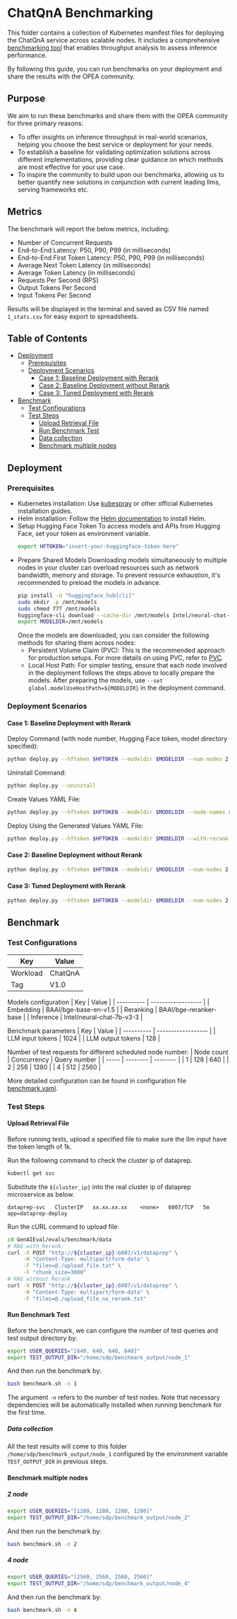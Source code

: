 # ChatQnA Benchmarking

This folder contains a collection of Kubernetes manifest files for deploying the ChatQnA service across scalable nodes. It includes a comprehensive [benchmarking tool](https://github.com/opea-project/GenAIEval/blob/main/evals/benchmark/README.md) that enables throughput analysis to assess inference performance.

By following this guide, you can run benchmarks on your deployment and share the results with the OPEA community.

## Purpose

We aim to run these benchmarks and share them with the OPEA community for three primary reasons:

- To offer insights on inference throughput in real-world scenarios, helping you choose the best service or deployment for your needs.
- To establish a baseline for validating optimization solutions across different implementations, providing clear guidance on which methods are most effective for your use case.
- To inspire the community to build upon our benchmarks, allowing us to better quantify new solutions in conjunction with current leading llms, serving frameworks etc.

## Metrics

The benchmark will report the below metrics, including:

- Number of Concurrent Requests
- End-to-End Latency: P50, P90, P99 (in milliseconds)
- End-to-End First Token Latency: P50, P90, P99 (in milliseconds)
- Average Next Token Latency (in milliseconds)
- Average Token Latency (in milliseconds)
- Requests Per Second (RPS)
- Output Tokens Per Second
- Input Tokens Per Second

Results will be displayed in the terminal and saved as CSV file named `1_stats.csv` for easy export to spreadsheets.

## Table of Contents

- [Deployment](#deployment)
  - [Prerequisites](#prerequisites)
  - [Deployment Scenarios](#deployment-scenarios)
    - [Case 1: Baseline Deployment with Rerank](#case-1-baseline-deployment-with-rerank)
    - [Case 2: Baseline Deployment without Rerank](#case-2-baseline-deployment-without-rerank)
    - [Case 3: Tuned Deployment with Rerank](#case-3-tuned-deployment-with-rerank)
- [Benchmark](#benchmark)
  - [Test Configurations](#test-configurations)
  - [Test Steps](#test-steps)
    - [Upload Retrieval File](#upload-retrieval-file)
    - [Run Benchmark Test](#run-benchmark-test)
    - [Data collection](#data-collection)
    - [Benchmark multiple nodes](#benchmark-multiple-nodes)

## Deployment

### Prerequisites

- Kubernetes installation: Use [kubespray](https://github.com/opea-project/docs/blob/main/guide/installation/k8s_install/k8s_install_kubespray.md) or other official Kubernetes installation guides.
- Helm installation: Follow the [Helm documentation](https://helm.sh/docs/intro/install/#helm) to install Helm.
- Setup Hugging Face Token
  To access models and APIs from Hugging Face, set your token as environment variable.
  ```bash
  export HFTOKEN="insert-your-huggingface-token-here"
  ```
- Prepare Shared Models
  Downloading models simultaneously to multiple nodes in your cluster can overload resources such as network bandwidth, memory and storage. To prevent resource exhaustion, it's recommended to preload the models in advance.
  ```bash
  pip install -U "huggingface_hub[cli]"
  sudo mkdir -p /mnt/models
  sudo chmod 777 /mnt/models
  huggingface-cli download --cache-dir /mnt/models Intel/neural-chat-7b-v3-3
  export MODELDIR=/mnt/models
  ```
  Once the models are downloaded, you can consider the following methods for sharing them across nodes:
  - Persistent Volume Claim (PVC): This is the recommended approach for production setups. For more details on using PVC, refer to [PVC](https://github.com/opea-project/GenAIInfra/blob/main/helm-charts/README.md#using-persistent-volume).
  - Local Host Path: For simpler testing, ensure that each node involved in the deployment follows the steps above to locally prepare the models. After preparing the models, use `--set global.modelUseHostPath=${MODELDIR}` in the deployment command.

### Deployment Scenarios

#### Case 1: Baseline Deployment with Rerank

Deploy Command (with node number, Hugging Face token, model directory specified):
```bash
python deploy.py --hftoken $HFTOKEN --modeldir $MODELDIR --num-nodes 2 --with-rerank
```
Uninstall Command:
```bash
python deploy.py --uninstall
```
Create Values YAML File:
```bash
python deploy.py --hftoken $HFTOKEN --modeldir $MODELDIR --node-names satg-opea-4node-0 --namespace $NAMESPACE --with-rerank --create-values-only
```
Deploy Using the Generated Values YAML File:
```bash
python deploy.py --hftoken $HFTOKEN --modeldir $MODELDIR --with-rerank --user-values oob_1_gaudi_with_rerank.yaml
```
#### Case 2: Baseline Deployment without Rerank

```bash
python deploy.py --hftoken $HFTOKEN --modeldir $MODELDIR --num-nodes 2
```
#### Case 3: Tuned Deployment with Rerank

```bash
python deploy.py --hftoken $HFTOKEN --modeldir $MODELDIR --num-nodes 2 --with-rerank --tuned
```

## Benchmark

### Test Configurations

| Key      | Value   |
| -------- | ------- |
| Workload | ChatQnA |
| Tag      | V1.0    |

Models configuration
| Key | Value |
| ---------- | ------------------ |
| Embedding | BAAI/bge-base-en-v1.5 |
| Reranking | BAAI/bge-reranker-base |
| Inference | Intel/neural-chat-7b-v3-3 |

Benchmark parameters
| Key | Value |
| ---------- | ------------------ |
| LLM input tokens | 1024 |
| LLM output tokens | 128 |

Number of test requests for different scheduled node number:
| Node count | Concurrency | Query number |
| ----- | -------- | -------- |
| 1 | 128 | 640 |
| 2 | 256 | 1280 |
| 4 | 512 | 2560 |

More detailed configuration can be found in configuration file [benchmark.yaml](./benchmark.yaml).

### Test Steps

#### Upload Retrieval File

Before running tests, upload a specified file to make sure the llm input have the token length of 1k.

Run the following command to check the cluster ip of dataprep.

```bash
kubectl get svc
```

Substitute the `${cluster_ip}` into the real cluster ip of dataprep microservice as below.

```log
dataprep-svc   ClusterIP   xx.xx.xx.xx    <none>   6007/TCP   5m   app=dataprep-deploy
```

Run the cURL command to upload file:

```bash
cd GenAIEval/evals/benchmark/data
# RAG with Rerank
curl -X POST "http://${cluster_ip}:6007/v1/dataprep" \
     -H "Content-Type: multipart/form-data" \
     -F "files=@./upload_file.txt" \
     -F "chunk_size=3800"
# RAG without Rerank
curl -X POST "http://${cluster_ip}:6007/v1/dataprep" \
     -H "Content-Type: multipart/form-data" \
     -F "files=@./upload_file_no_rerank.txt"
```

#### Run Benchmark Test

Before the benchmark, we can configure the number of test queries and test output directory by:

```bash
export USER_QUERIES="[640, 640, 640, 640]"
export TEST_OUTPUT_DIR="/home/sdp/benchmark_output/node_1"
```

And then run the benchmark by:

```bash
bash benchmark.sh -n 1
```

The argument `-n` refers to the number of test nodes. Note that necessary dependencies will be automatically installed when running benchmark for the first time.

##### Data collection

All the test results will come to this folder `/home/sdp/benchmark_output/node_1` configured by the environment variable `TEST_OUTPUT_DIR` in previous steps.

#### Benchmark multiple nodes

##### 2 node

```bash
export USER_QUERIES="[1280, 1280, 1280, 1280]"
export TEST_OUTPUT_DIR="/home/sdp/benchmark_output/node_2"
```

And then run the benchmark by:

```bash
bash benchmark.sh -n 2
```

##### 4 node

```bash
export USER_QUERIES="[2560, 2560, 2560, 2560]"
export TEST_OUTPUT_DIR="/home/sdp/benchmark_output/node_4"
```

And then run the benchmark by:

```bash
bash benchmark.sh -n 4




